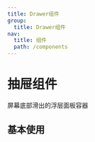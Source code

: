 ```yaml
---
title: Drawer组件
group:
  title: Drawer组件
nav:
  title: 组件
  path: /components
---
```


# 抽屉组件

屏幕底部滑出的浮层面板容器

## 基本使用

<code src='./demos/Base.tsx'>

<API src="./index.tsx"></API>
